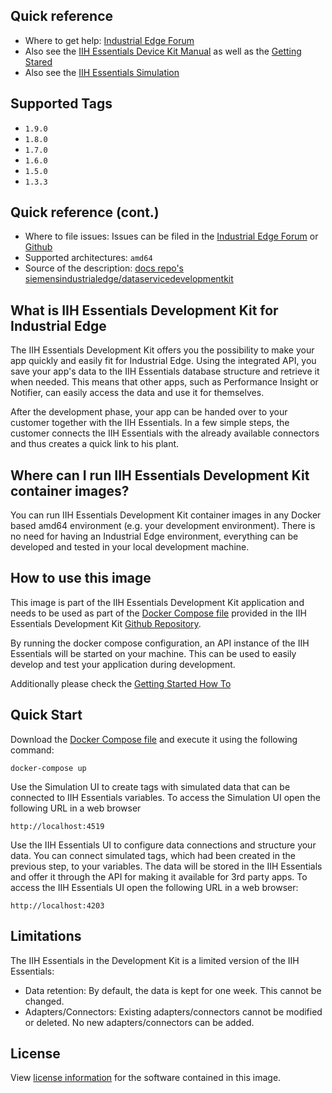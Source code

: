 ## Quick reference

- Where to get help: [Industrial Edge Forum](https://forum.industrial-edge.siemens.cloud/)
- Also see the [IIH Essentials Device Kit Manual](https://github.com/industrial-edge/data-service-device-kit) as well as the [Getting Stared](https://github.com/industrial-edge/iih-essentials-development-kit)
- Also see the [IIH Essentials Simulation](https://hub.docker.com/r/siemensindustrialedge/dataservicesimulation) 

## Supported Tags

- `1.9.0`
- `1.8.0`
- `1.7.0`
- `1.6.0`
- `1.5.0`
- `1.3.3`

## Quick reference (cont.)

- Where to file issues: Issues can be filed in the [Industrial Edge Forum](https://forum.industrial-edge.siemens.cloud/) or [Github](https://github.com/industrial-edge/iih-essentials-development-kit/issues)
- Supported architectures: `amd64`
- Source of the description: [docs repo's siemensindustrialedge/dataservicedevelopmentkit](https://github.com/industrial-edge/iih-essentials-development-kit/tree/main/docs/dockerhub)

## What is IIH Essentials Development Kit for Industrial Edge

The IIH Essentials Development Kit offers you the possibility to make your app quickly and easily fit for Industrial Edge. Using the integrated API, you save your app's data to the IIH Essentials database structure and retrieve it when needed. This means that other apps, such as Performance Insight or Notifier, can easily access the data and use it for themselves.

After the development phase, your app can be handed over to your customer together with the IIH Essentials. In a few simple steps, the customer connects the IIH Essentials with the already available connectors and thus creates a quick link to his plant.

## Where can I run IIH Essentials Development Kit container images?

You can run IIH Essentials Development Kit container images in any  Docker based amd64 environment (e.g. your development environment).
There is no need  for having an Industrial Edge environment, everything can be developed and tested in your local development machine.

## How to use this image

This image is part of the IIH Essentials Development Kit application and needs to be used as part of the [Docker Compose file](https://github.com/industrial-edge/iih-essentials-development-kit/blob/main/docker-compose.example.yml) provided in the IIH Essentials Development Kit [Github Repository](https://github.com/industrial-edge/iih-essentials-development-kit).

By running the docker compose configuration, an API instance of the IIH Essentials will be started on your machine. This can be used to easily develop and test your application during development.

Additionally please check the [Getting Started How To](https://github.com/industrial-edge/data-service-device-kit-getting-started)

## Quick Start

Download the [Docker Compose file](https://github.com/industrial-edge/iih-essentials-development-kit/blob/main/docker-compose.example.yml) and execute it using the following command:

```
docker-compose up
```

Use the Simulation UI to create tags with simulated data that can be connected to IIH Essentials variables. To access the Simulation UI open the following URL in a web browser

```
http://localhost:4519
```

Use the IIH Essentials UI to configure data connections and structure your data. You can connect simulated tags, which had been created in the previous step, to your variables. The data will be stored in the IIH Essentials and offer it through the API for making it available for 3rd party apps. To access the IIH Essentials UI open the following URL in a web browser:

```
http://localhost:4203
```

## Limitations

The IIH Essentials in the Development Kit is a limited version of the IIH Essentials:

- Data retention: By default, the data is kept for one week. This cannot be changed.
- Adapters/Connectors: Existing adapters/connectors cannot be modified or deleted. No new adapters/connectors can be added.

## License

View [license information](https://github.com/industrial-edge/iih-essentials-development-kit/blob/main/docs/dockerhub/LICENSE.md) for the software contained in this image.
